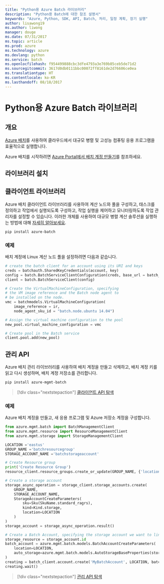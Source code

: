 ```yaml
---
title: "Python용 Azure Batch 라이브러리"
description: "Python용 Batch에 대한 참조 설명서"
keywords: "Azure, Python, SDK, API, Batch, 처리, 일정 계획, 장기 실행"
author: lisawong19
ms.author: liwong
manager: douge
ms.date: 07/31/2017
ms.topic: article
ms.prod: azure
ms.technology: azure
ms.devlang: python
ms.service: batch
ms.openlocfilehash: f954499888cbc3dfe4793a3e769b85ceb5de71d2
ms.sourcegitcommit: 3617d0db0111bbc00072ff8161de2d76606ce0ea
ms.translationtype: HT
ms.contentlocale: ko-KR
ms.lasthandoff: 08/18/2017
---
```

# <a name="azure-batch-libraries-for-python"></a>Python용 Azure Batch 라이브러리

## <a name="overview"></a>개요

[Azure 배치](/azure/batch/batch-technical-overview)를 사용하여 클라우드에서 대규모 병렬 및 고성능 컴퓨팅 응용 프로그램을 효율적으로 실행합니다.   

Azure 배치를 시작하려면 [Azure Portal에서 배치 계정 만들기](/azure/batch/batch-account-create-portal)를 참조하세요.

## <a name="install-the-libraries"></a>라이브러리 설치

## <a name="client-library"></a>클라이언트 라이브러리
Azure 배치 클라이언트 라이브러리를 사용하여 계산 노드와 풀을 구성하고, 태스크를 정의하고 작업에서 실행되도록 구성하고, 작업 실행을 제어하고 모니터링하도록 작업 관리자를 설정할 수 있습니다. 이러한 개체를 사용하여 대규모 병렬 계산 솔루션을 실행하는 방법에 대해 [자세히 알아보세요](/azure/batch/batch-api-basics).

```bash
pip install azure-batch
```
### <a name="example"></a>예제

배치 계정에 Linux 계산 노드 풀을 설정하려면 다음과 같습니다.

```python
# create the batch client for an account using its URI and keys
creds = batchauth.SharedKeyCredentials(account, key)
config = batch.BatchServiceClientConfiguration(creds, base_url = batch_url)
client = batch.BatchServiceClient(config)

# Create the VirtualMachineConfiguration, specifying
# the VM image reference and the Batch node agent to
# be installed on the node.
vmc = batchmodels.VirtualMachineConfiguration(
    image_reference = ir,
    node_agent_sku_id = "batch.node.ubuntu 14.04")

# Assign the virtual machine configuration to the pool
new_pool.virtual_machine_configuration = vmc

# Create pool in the Batch service
client.pool.add(new_pool)
```

## <a name="management-api"></a>관리 API
Azure 배치 관리 라이브러리를 사용하여 배치 계정을 만들고 삭제하고, 배치 계정 키를 읽고 다시 생성하며, 배치 계정 저장소를 관리합니다.

```bash
pip install azure-mgmt-batch
```
> [!div class="nextstepaction"]
> [클라이언트 API 탐색](/python/api/overview/azure/batch/clientlibrary)

### <a name="example"></a>예제
Azure 배치 계정을 만들고, 새 응용 프로그램 및 Azure 저장소 계정을 구성합니다.

```python
from azure.mgmt.batch import BatchManagementClient
from azure.mgmt.resource import ResourceManagementClient
from azure.mgmt.storage import StorageManagementClient

LOCATION ='eastus'
GROUP_NAME ='batchresourcegroup'
STORAGE_ACCOUNT_NAME ='batchstorageaccount'

# Create Resource group
print('Create Resource Group')
resource_client.resource_groups.create_or_update(GROUP_NAME, {'location': LOCATION})

# Create a storage account
storage_async_operation = storage_client.storage_accounts.create(
    GROUP_NAME,
    STORAGE_ACCOUNT_NAME,
    StorageAccountCreateParameters(
        sku=Sku(SkuName.standard_ragrs),
        kind=Kind.storage,
        location=LOCATION
    )
)
storage_account = storage_async_operation.result()

# Create a Batch Account, specifying the storage account we want to link
storage_resource = storage_account.id
batch_account = azure.mgmt.batch.models.BatchAccountCreateParameters(
    location=LOCATION,
    auto_storage=azure.mgmt.batch.models.AutoStorageBaseProperties(storage_resource)
)
creating = batch_client.account.create('MyBatchAccount', LOCATION, batch_account)
creating.wait()
```

> [!div class="nextstepaction"]
> [관리 API 탐색](/python/api/overview/azure/batch/managementlibrary)